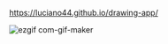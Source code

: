 https://luciano44.github.io/drawing-app/

![ezgif com-gif-maker](https://user-images.githubusercontent.com/42896706/124344757-ad19bb00-dbaa-11eb-869c-00abbc31803e.gif)
